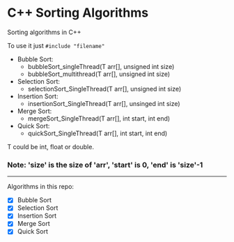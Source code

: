 # C++ Sorting Algorithms
Sorting algorithms in C++

To use it just ```#include "filename"``` 
- Bubble Sort:
  - bubbleSort_singleThread(T arr[], unsigned int size)
  - bubbleSort_multithread(T arr[], unsigned int size)
- Selection Sort:
  - selectionSort_SingleThread(T arr[], unsigned int size)
- Insertion Sort:
  - insertionSort_SingleThread(T arr[], unsinged int size)
- Merge Sort:
  - mergeSort_SingleThread(T arr[], int start, int end)
- Quick Sort:
  - quickSort_SingleThread(T arr[], int start, int end)

T could be int, float or double.


### Note: 'size' is the size of 'arr', 'start' is 0, 'end' is 'size'-1

----------------------------

Algorithms in this repo:

- [x] Bubble Sort
- [x] Selection Sort
- [x] Insertion Sort
- [x] Merge Sort
- [x] Quick Sort
